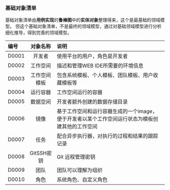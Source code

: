 ### 基础对象清单

基础对象清单由**用例实现**的**鲁棒图**中的**实体对象**整理得来，这个是最基础的领域模型。
但这个基础对象清单，不是最终的领域模型，通过对基础领域模型进行分析细化推导，得到完善的领域模型。



| 编号  |   对象名称   | 说明                                                                                            |
|:------|:------------:|:------------------------------------------------------------------------------------------------|
| D0001 |    开发者    | 使用平台的用户，角色是开发者                                                                    |
| D0002 |   工作空间   | 描述和管理WEB IDE所需要的环境信息                                                               |
| D0003 | 工作空间模板 | 包含系统模板、个人模板、团队模板、用户收藏模板等                                                |
| D0004 |   运行容器   | 工作空间运行的容器                                                                              |
| D0005 |   数据空间   | 开发者额外创建的数据存储目录                                                                    |
| D0006 |     镜像     | 基于工作空间和运行容器生成的一个image，便于开发者以某个工作空间运行状态为模板创建其他的工作空间 |
| D0007 |     任务     | 配合异步执行器，对执行的过程和结果的跟踪记录                                                    |
| D0008 |  GitSSH密钥  | Git 远程管理密钥                                                                                |
| D0009 |     团队     | 团队可以理解为组织                                                                              |
| D0010 |     角色     | 系统角色、自定义角色                                                                            |

